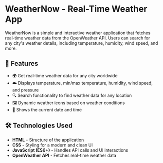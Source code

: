 # WeatherNow - Real-Time Weather App  

WeatherNow is a simple and interactive weather application that fetches real-time weather data from the OpenWeather API. Users can search for any city's weather details, including temperature, humidity, wind speed, and more.

## 🚀 Features  
- 🌍 Get real-time weather data for any city worldwide  
- ☁️ Displays temperature, min/max temperature, humidity, wind speed, and pressure  
- 🔍 Search functionality to find weather data for any location  
- 🖼️ Dynamic weather icons based on weather conditions  
- 📆 Shows the current date and time  

## 🛠️ Technologies Used  
- **HTML** - Structure of the application  
- **CSS** - Styling for a modern and clean UI  
- **JavaScript (ES6+)** - Handles API calls and UI interactions  
- **OpenWeather API** - Fetches real-time weather data  

